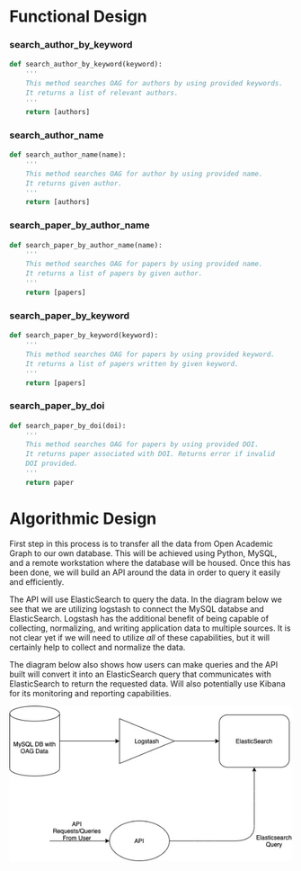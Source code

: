 # Functional Design

### search_author_by_keyword
```python
def search_author_by_keyword(keyword):
    '''
    This method searches OAG for authors by using provided keywords.
    It returns a list of relevant authors. 
    '''
    return [authors]
```

### search_author_name
```python
def search_author_name(name):
    '''
    This method searches OAG for author by using provided name.
    It returns given author. 
    '''
    return [authors]
```

### search_paper_by_author_name
```python
def search_paper_by_author_name(name):
    '''
    This method searches OAG for papers by using provided name.
    It returns a list of papers by given author.
    '''
    return [papers]
```

### search_paper_by_keyword
```python
def search_paper_by_keyword(keyword):
    '''
    This method searches OAG for papers by using provided keyword.
    It returns a list of papers written by given keyword. 
    '''
    return [papers]
```

### search_paper_by_doi
```python
def search_paper_by_doi(doi):
    '''
    This method searches OAG for papers by using provided DOI.
    It returns paper associated with DOI. Returns error if invalid
    DOI provided.
    '''
    return paper
```



# Algorithmic Design
First step in this process is to transfer all the data from Open Academic Graph to our own database.
This will be achieved using Python, MySQL, and a remote workstation where the database will be housed. 
Once this has been done, we will build an API around the data in order to query it easily and efficiently.

The API will use ElasticSearch to query the data. In the diagram below we see that we are utilizing 
logstash to connect the MySQL databse and ElasticSearch. Logstash has the additional benefit of being 
capable of collecting, normalizing, and writing application data to multiple sources. It is not clear yet
if we will need to utilize *all* of these capabilities, but it will certainly help to collect and normalize
the data. 

The diagram below also shows how users can make queries and the API built will convert it into an ElasticSearch
query that communicates with ElasticSearch to return the requested data. Will also potentially use Kibana
for its monitoring and reporting capabilities. 

![Algorithmic Design](Algorithmic%20Design.jpeg)